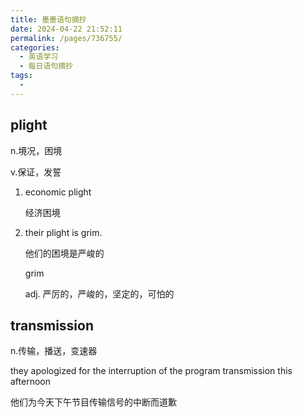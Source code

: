 ```yaml
---
title: 墨墨语句摘抄
date: 2024-04-22 21:52:11
permalink: /pages/736755/
categories:
  - 英语学习
  - 每日语句摘抄
tags:
  - 
---
```

## plight

n.境况，困境

v.保证，发誓

1. economic plight

   经济困境

2. their plight is grim.

   他们的困境是严峻的

   grim

   adj. 严厉的，严峻的，坚定的，可怕的

## transmission

n.传输，播送，变速器

they apologized for the interruption of the program transmission this afternoon

他们为今天下午节目传输信号的中断而道歉